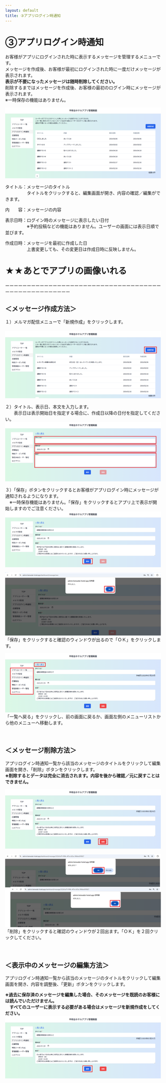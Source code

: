 ```yaml
---
layout: default
title: ③アプリログイン時通知
---
```


# ③アプリログイン時通知

お客様がアプリにログインされた時に表示するメッセージを管理するメニューです。<br>
メッセージを作成後、お客様が最初にログインされた時に一度だけメッセージが表示されます。<br>
**表示が不要になったメッセージは随時削除してください。**<br>
削除するまではメッセージを作成後、お客様の最初のログイン時にメッセージが表示されます。<br>
※一時保存の機能はありません。

![image.png](login-notification/image.png)

タイトル：メッセージのタイトル<br>
　　　　　タイトルをクリックすると、編集画面が開き、内容の確認／編集ができます。

内　　容：メッセージの内容

表示日時：ログイン時のメッセージに表示したい日付<br>
　　　　　※予約投稿などの機能はありません。ユーザーの画面には表示日順で並びます。

作成日時：メッセージを最初に作成した日<br>
 　　　　　上書変更しても、その変更日は作成日時に反映しません。

# ★★あとでアプリの画像いれる<br>

ーーーーーーーーーーーーーーーーーーーーーーーーーーーーーーーーーーーーーーーーーーーーーーーーーーー<br>

## ＜メッセージ作成方法＞

１）メルマガ配信メニューで「新規作成」をクリックします。<br>　　
![ログイン時通知1.png](login-notification/ログイン時通知1.png)

２）タイトル、表示日、本文を入力します。<br>
　　表示日は表示開始日を指定する場合に、作成日以降の日付を指定してください。<br>
![ログイン時通知2.png](login-notification/ログイン時通知2.png)

３）「保存」ボタンをクリックするとお客様がアプリログイン時にメッセージが通知されるようになります。<br>
　※一時保存機能はありません。「保存」をクリックするとアプリ上で表示が開始しますのでご注意ください。<br>
![ログイン時通知3①.png](login-notification/ログイン時通知3.png)

![ログイン時通知3②.png](login-notification/ログイン時通知3-1.png)
「保存」をクリックすると確認のウィンドウが出るので「ＯＫ」をクリックします。

![ログイン時通知3③.png](login-notification/ログイン時通知3-2.png)
「一覧へ戻る」をクリックし、前の画面に戻るか、画面左側のメニューリストから他のメニューへ移動します。
<br>
<br>
<br>
## ＜メッセージ削除方法＞

アプリログイン時通知一覧から該当のメッセージのタイトルをクリックして編集画面を開き、「削除」ボタンをクリックします。<br>
**※削除するとデータは完全に消去されます。内容を後から確認／元に戻すことはできません。**

![ログイン時通知６削除.png](login-notification/ログイン時通知６削除.png)

![ログイン時通知7削除.png](login-notification/ログイン時通知7削除.png)
「削除」をクリックすると確認のウィンドウが２回出ます。「ＯＫ」を２回クリックしてください。
<br>
<br>
<br>
## ＜表示中のメッセージの編集方法＞
アプリログイン時通知一覧から該当のメッセージのタイトルをクリックして編集画面を開き、内容を調整後、「更新」ボタンをクリックします。

**※過去に保存済のメッセージを編集した場合、そのメッセージを既読のお客様には読んでいただけません。**<br>
　**すべてのユーザーに表示する必要がある場合はメッセージを新規作成をしてください。**
![ログイン時通知8編集.png](login-notification/ログイン時通知8編集.png)